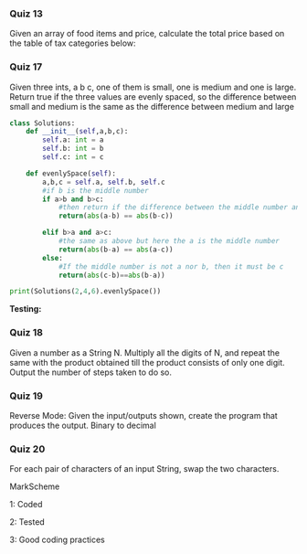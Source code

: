 ### Quiz 13
Given an array of food items and price, calculate the total price based on the table of tax categories below:

### Quiz 17 
Given three ints, a b c, one of them is small, one is medium and one is large. Return true if the three values are evenly spaced, so the difference between small and medium is the same as the difference between medium and large

``` py
class Solutions:
    def __init__(self,a,b,c):
        self.a: int = a
        self.b: int = b
        self.c: int = c

    def evenlySpace(self):
        a,b,c = self.a, self.b, self.c
        #if b is the middle number
        if a>b and b>c:
            #then return if the difference between the middle number and larger/smaller number are equal
            return(abs(a-b) == abs(b-c))

        elif b>a and a>c:
            #the same as above but here the a is the middle number
            return(abs(b-a) == abs(a-c))
        else:
            #If the middle number is not a nor b, then it must be c
            return(abs(c-b)==abs(b-a))

print(Solutions(2,4,6).evenlySpace())
``` 

**Testing:**


### Quiz 18 
Given a number as a String N. Multiply all the digits of N, and repeat the same with the product obtained till the product consists of only one digit. Output the number of steps taken to do so.

### Quiz 19 
Reverse Mode: Given the input/outputs shown, create the program that produces the output. Binary to decimal


### Quiz 20 
For each pair of characters of an input String, swap the two characters.


MarkScheme

1: Coded

2: Tested

3: Good coding practices
